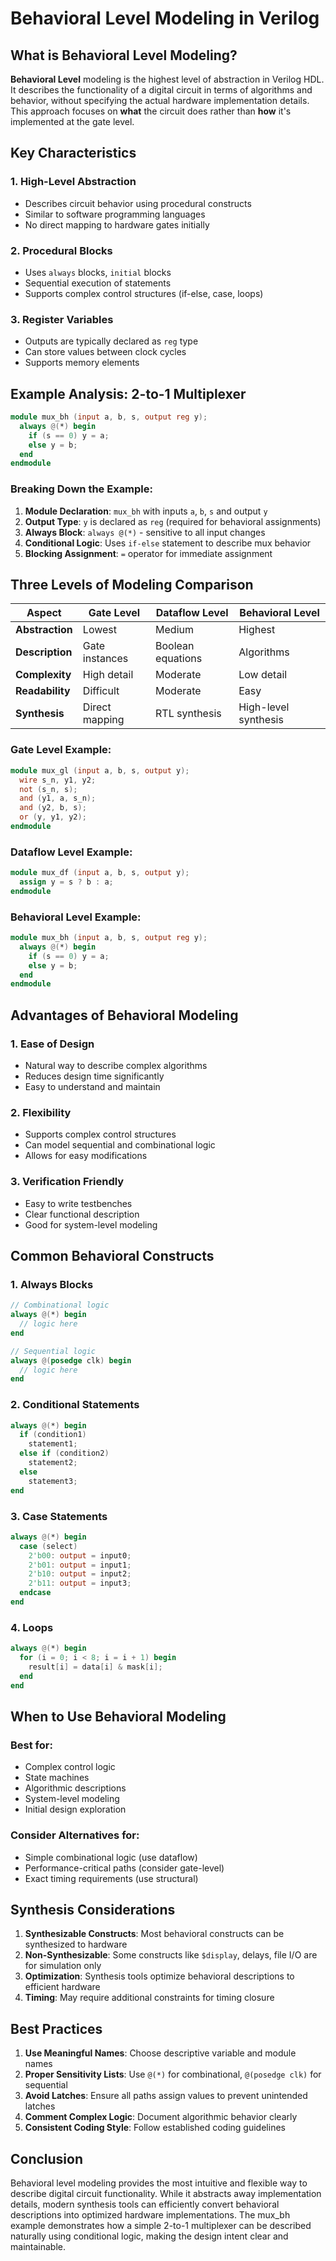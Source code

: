 # Behavioral Level Modeling in Verilog

## What is Behavioral Level Modeling?

**Behavioral Level** modeling is the highest level of abstraction in Verilog HDL. It describes the functionality of a digital circuit in terms of algorithms and behavior, without specifying the actual hardware implementation details. This approach focuses on **what** the circuit does rather than **how** it's implemented at the gate level.

## Key Characteristics

### 1. **High-Level Abstraction**
- Describes circuit behavior using procedural constructs
- Similar to software programming languages
- No direct mapping to hardware gates initially

### 2. **Procedural Blocks**
- Uses `always` blocks, `initial` blocks
- Sequential execution of statements
- Supports complex control structures (if-else, case, loops)

### 3. **Register Variables**
- Outputs are typically declared as `reg` type
- Can store values between clock cycles
- Supports memory elements

## Example Analysis: 2-to-1 Multiplexer

```verilog
module mux_bh (input a, b, s, output reg y);
  always @(*) begin
    if (s == 0) y = a;
    else y = b;
  end
endmodule
```

### Breaking Down the Example:

1. **Module Declaration**: `mux_bh` with inputs `a`, `b`, `s` and output `y`
2. **Output Type**: `y` is declared as `reg` (required for behavioral assignments)
3. **Always Block**: `always @(*)` - sensitive to all input changes
4. **Conditional Logic**: Uses `if-else` statement to describe mux behavior
5. **Blocking Assignment**: `=` operator for immediate assignment

## Three Levels of Modeling Comparison

| Aspect | Gate Level | Dataflow Level | Behavioral Level |
|--------|------------|----------------|------------------|
| **Abstraction** | Lowest | Medium | Highest |
| **Description** | Gate instances | Boolean equations | Algorithms |
| **Complexity** | High detail | Moderate | Low detail |
| **Readability** | Difficult | Moderate | Easy |
| **Synthesis** | Direct mapping | RTL synthesis | High-level synthesis |

### Gate Level Example:
```verilog
module mux_gl (input a, b, s, output y);
  wire s_n, y1, y2;
  not (s_n, s);
  and (y1, a, s_n);
  and (y2, b, s);
  or (y, y1, y2);
endmodule
```

### Dataflow Level Example:
```verilog
module mux_df (input a, b, s, output y);
  assign y = s ? b : a;
endmodule
```

### Behavioral Level Example:
```verilog
module mux_bh (input a, b, s, output reg y);
  always @(*) begin
    if (s == 0) y = a;
    else y = b;
  end
endmodule
```

## Advantages of Behavioral Modeling

### 1. **Ease of Design**
- Natural way to describe complex algorithms
- Reduces design time significantly
- Easy to understand and maintain

### 2. **Flexibility**
- Supports complex control structures
- Can model sequential and combinational logic
- Allows for easy modifications

### 3. **Verification Friendly**
- Easy to write testbenches
- Clear functional description
- Good for system-level modeling

## Common Behavioral Constructs

### 1. **Always Blocks**
```verilog
// Combinational logic
always @(*) begin
  // logic here
end

// Sequential logic
always @(posedge clk) begin
  // logic here
end
```

### 2. **Conditional Statements**
```verilog
always @(*) begin
  if (condition1)
    statement1;
  else if (condition2)
    statement2;
  else
    statement3;
end
```

### 3. **Case Statements**
```verilog
always @(*) begin
  case (select)
    2'b00: output = input0;
    2'b01: output = input1;
    2'b10: output = input2;
    2'b11: output = input3;
  endcase
end
```

### 4. **Loops**
```verilog
always @(*) begin
  for (i = 0; i < 8; i = i + 1) begin
    result[i] = data[i] & mask[i];
  end
end
```

## When to Use Behavioral Modeling

### **Best for:**
- Complex control logic
- State machines
- Algorithmic descriptions
- System-level modeling
- Initial design exploration

### **Consider Alternatives for:**
- Simple combinational logic (use dataflow)
- Performance-critical paths (consider gate-level)
- Exact timing requirements (use structural)

## Synthesis Considerations

1. **Synthesizable Constructs**: Most behavioral constructs can be synthesized to hardware
2. **Non-Synthesizable**: Some constructs like `$display`, delays, file I/O are for simulation only
3. **Optimization**: Synthesis tools optimize behavioral descriptions to efficient hardware
4. **Timing**: May require additional constraints for timing closure

## Best Practices

1. **Use Meaningful Names**: Choose descriptive variable and module names
2. **Proper Sensitivity Lists**: Use `@(*)` for combinational, `@(posedge clk)` for sequential
3. **Avoid Latches**: Ensure all paths assign values to prevent unintended latches
4. **Comment Complex Logic**: Document algorithmic behavior clearly
5. **Consistent Coding Style**: Follow established coding guidelines

## Conclusion

Behavioral level modeling provides the most intuitive and flexible way to describe digital circuit functionality. While it abstracts away implementation details, modern synthesis tools can efficiently convert behavioral descriptions into optimized hardware implementations. The mux_bh example demonstrates how a simple 2-to-1 multiplexer can be described naturally using conditional logic, making the design intent clear and maintainable.
